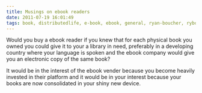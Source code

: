 ```yaml
---
title: Musings on ebook readers
date: 2011-07-19 16:01:49
tags: book, distributedlife, e-book, ebook, general, ryan-boucher, rybo, 
---
```

Would you buy a ebook reader if you knew that for each physical book you owned you could give it to your a library in need, preferably in a developing country where your language is spoken and the ebook company would give you an electronic copy of the same book?

It would be in the interest of the ebook vender because you become heavily invested in their platform and it would be in your interest because your books are now consolidated in your shiny new device.